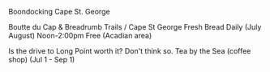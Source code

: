 
Boondocking Cape St. George

Boutte du Cap & Breadrumb Trails / Cape St George
Fresh Bread Daily (July August) Noon-2:00pm Free
(Acadian area)

Is the drive to Long Point worth it? Don't think so.
Tea by the Sea (coffee shop) (Jul 1 - Sep 1)